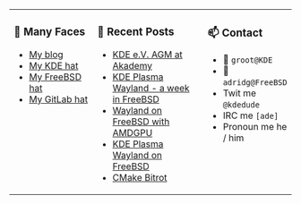 
<table><tr>
  
<td valign="top" width="30%">
  
### 🙋 Many Faces

- [My blog](https://euroquis.nl/bobulate/)
- [My KDE hat](https://invent.kde.org/adridg)
- [My FreeBSD hat](https://wiki.freebsd.org/AdriaanDeGroot)
- [My GitLab hat](https://gitlab.com/adriaandegroot)
</td>

<td valign="top" width="40%">
  
### 💬 Recent Posts

<!-- BLOG-POST-LIST:START -->
- [KDE e.V. AGM at Akademy](https://euroquis.nl//kde/2021/05/10/agm.html)
- [KDE Plasma Wayland - a week in FreeBSD](https://euroquis.nl//kde/2021/05/09/wayland.html)
- [Wayland on FreeBSD with AMDGPU](https://euroquis.nl//kde/2021/05/01/wayland.html)
- [KDE Plasma Wayland on FreeBSD](https://euroquis.nl//kde/2021/04/30/wayland.html)
- [CMake Bitrot](https://euroquis.nl//blabla/2021/04/27/bitrot.html)
<!-- BLOG-POST-LIST:END -->
</td>

<td valign="top" width="30%">
  
### 📫 Contact

- 📧 `groot@KDE`
- 📧 `adridg@FreeBSD`
- Twit me `@kdedude`
- IRC me `[ade]`
- Pronoun me he / him
</td>

</tr></table>

